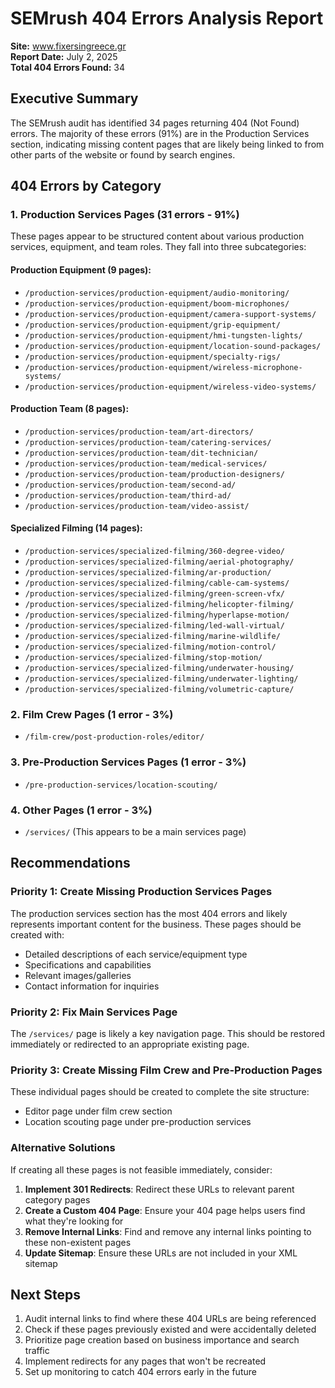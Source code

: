 # SEMrush 404 Errors Analysis Report
**Site:** www.fixersingreece.gr  
**Report Date:** July 2, 2025  
**Total 404 Errors Found:** 34

## Executive Summary

The SEMrush audit has identified 34 pages returning 404 (Not Found) errors. The majority of these errors (91%) are in the Production Services section, indicating missing content pages that are likely being linked to from other parts of the website or found by search engines.

## 404 Errors by Category

### 1. Production Services Pages (31 errors - 91%)

These pages appear to be structured content about various production services, equipment, and team roles. They fall into three subcategories:

#### Production Equipment (9 pages):
- `/production-services/production-equipment/audio-monitoring/`
- `/production-services/production-equipment/boom-microphones/`
- `/production-services/production-equipment/camera-support-systems/`
- `/production-services/production-equipment/grip-equipment/`
- `/production-services/production-equipment/hmi-tungsten-lights/`
- `/production-services/production-equipment/location-sound-packages/`
- `/production-services/production-equipment/specialty-rigs/`
- `/production-services/production-equipment/wireless-microphone-systems/`
- `/production-services/production-equipment/wireless-video-systems/`

#### Production Team (8 pages):
- `/production-services/production-team/art-directors/`
- `/production-services/production-team/catering-services/`
- `/production-services/production-team/dit-technician/`
- `/production-services/production-team/medical-services/`
- `/production-services/production-team/production-designers/`
- `/production-services/production-team/second-ad/`
- `/production-services/production-team/third-ad/`
- `/production-services/production-team/video-assist/`

#### Specialized Filming (14 pages):
- `/production-services/specialized-filming/360-degree-video/`
- `/production-services/specialized-filming/aerial-photography/`
- `/production-services/specialized-filming/ar-production/`
- `/production-services/specialized-filming/cable-cam-systems/`
- `/production-services/specialized-filming/green-screen-vfx/`
- `/production-services/specialized-filming/helicopter-filming/`
- `/production-services/specialized-filming/hyperlapse-motion/`
- `/production-services/specialized-filming/led-wall-virtual/`
- `/production-services/specialized-filming/marine-wildlife/`
- `/production-services/specialized-filming/motion-control/`
- `/production-services/specialized-filming/stop-motion/`
- `/production-services/specialized-filming/underwater-housing/`
- `/production-services/specialized-filming/underwater-lighting/`
- `/production-services/specialized-filming/volumetric-capture/`

### 2. Film Crew Pages (1 error - 3%)
- `/film-crew/post-production-roles/editor/`

### 3. Pre-Production Services Pages (1 error - 3%)
- `/pre-production-services/location-scouting/`

### 4. Other Pages (1 error - 3%)
- `/services/` (This appears to be a main services page)

## Recommendations

### Priority 1: Create Missing Production Services Pages
The production services section has the most 404 errors and likely represents important content for the business. These pages should be created with:
- Detailed descriptions of each service/equipment type
- Specifications and capabilities
- Relevant images/galleries
- Contact information for inquiries

### Priority 2: Fix Main Services Page
The `/services/` page is likely a key navigation page. This should be restored immediately or redirected to an appropriate existing page.

### Priority 3: Create Missing Film Crew and Pre-Production Pages
These individual pages should be created to complete the site structure:
- Editor page under film crew section
- Location scouting page under pre-production services

### Alternative Solutions

If creating all these pages is not feasible immediately, consider:

1. **Implement 301 Redirects**: Redirect these URLs to relevant parent category pages
2. **Create a Custom 404 Page**: Ensure your 404 page helps users find what they're looking for
3. **Remove Internal Links**: Find and remove any internal links pointing to these non-existent pages
4. **Update Sitemap**: Ensure these URLs are not included in your XML sitemap

## Next Steps

1. Audit internal links to find where these 404 URLs are being referenced
2. Check if these pages previously existed and were accidentally deleted
3. Prioritize page creation based on business importance and search traffic
4. Implement redirects for any pages that won't be recreated
5. Set up monitoring to catch 404 errors early in the future